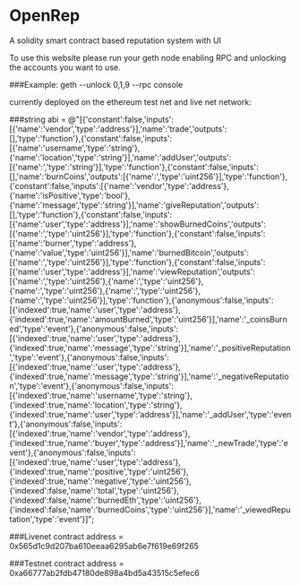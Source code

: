 # OpenRep
A solidity smart contract based reputation system with UI

To use this website please run your geth node enabling RPC and unlocking the accounts you want to use.

###Example: geth --unlock 0,1,9 --rpc console

currently deployed on the ethereum test net and live net network:

###string abi = @"[{'constant':false,'inputs':[{'name':'vendor','type':'address'}],'name':'trade','outputs':[],'type':'function'},{'constant':false,'inputs':[{'name':'username','type':'string'},{'name':'location','type':'string'}],'name':'addUser','outputs':[{'name':','type':'string'}],'type':'function'},{'constant':false,'inputs':[],'name':'burnCoins','outputs':[{'name':','type':'uint256'}],'type':'function'},{'constant':false,'inputs':[{'name':'vendor','type':'address'},{'name':'isPositive','type':'bool'},{'name':'message','type':'string'}],'name':'giveReputation','outputs':[],'type':'function'},{'constant':false,'inputs':[{'name':'user','type':'address'}],'name':'showBurnedCoins','outputs':[{'name':','type':'uint256'}],'type':'function'},{'constant':false,'inputs':[{'name':'burner','type':'address'},{'name':'value','type':'uint256'}],'name':'burnedBitcoin','outputs':[{'name':','type':'uint256'}],'type':'function'},{'constant':false,'inputs':[{'name':'user','type':'address'}],'name':'viewReputation','outputs':[{'name':','type':'uint256'},{'name':','type':'uint256'},{'name':','type':'uint256'},{'name':','type':'uint256'},{'name':','type':'uint256'}],'type':'function'},{'anonymous':false,'inputs':[{'indexed':true,'name':'user','type':'address'},{'indexed':true,'name':'amountBurned','type':'uint256'}],'name':'_coinsBurned','type':'event'},{'anonymous':false,'inputs':[{'indexed':true,'name':'user','type':'address'},{'indexed':true,'name':'message','type':'string'}],'name':'_positiveReputation','type':'event'},{'anonymous':false,'inputs':[{'indexed':true,'name':'user','type':'address'},{'indexed':true,'name':'message','type':'string'}],'name':'_negativeReputation','type':'event'},{'anonymous':false,'inputs':[{'indexed':true,'name':'username','type':'string'},{'indexed':true,'name':'location','type':'string'},{'indexed':true,'name':'user','type':'address'}],'name':'_addUser','type':'event'},{'anonymous':false,'inputs':[{'indexed':true,'name':'vendor','type':'address'},{'indexed':true,'name':'buyer','type':'address'}],'name':'_newTrade','type':'event'},{'anonymous':false,'inputs':[{'indexed':true,'name':'user','type':'address'},{'indexed':true,'name':'positive','type':'uint256'},{'indexed':true,'name':'negative','type':'uint256'},{'indexed':false,'name':'total','type':'uint256'},{'indexed':false,'name':'burnedEth','type':'uint256'},{'indexed':false,'name':'burnedCoins','type':'uint256'}],'name':'_viewedReputation','type':'event'}]";

###Livenet contract address = 0x565d1c9d207ba610eeaa6295ab6e7f619e69f265

###Testnet contract address = 0xa66777ab2fdb47180de898a4bd5a43515c5efec6
